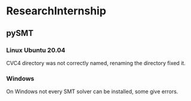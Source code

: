 # ResearchInternship

## pySMT

### Linux Ubuntu 20.04
CVC4 directory was not correctly named, renaming the directory fixed it.

### Windows 
On Windows not every SMT solver can be installed, some give errors.
